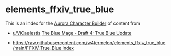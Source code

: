 # elements_ffxiv_true_blue
This is an index for the [Aurora Character Builder](http://www.aurorabuilder.com "Aurora Website") of content from
-  [u/ViCaelestis](https://www.reddit.com/user/ViCaelestis/ "ViCaelestis Reddit Link") [The Blue Mage - Draft 4: True Blue Update](https://www.reddit.com/r/FFXIVxDnD/comments/v5qua2/the_blue_mage_draft_4_true_blue_update/ "Blue Update Link")

- https://raw.githubusercontent.com/w4termelon/elements_ffxiv_true_blue/main/FFXIV_True_Blue.index